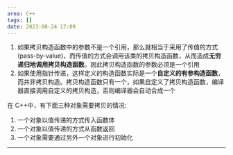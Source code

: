 ```yaml
---
area: C++
tags: []
date: 2023-08-24 17:09
---
```

1. 如果拷贝构造函数中的参数不是一个引用，那么就相当于采用了传值的方式 (pass-by-value)，而传值的方式会调用该类的拷贝构造函数，从而造成**无穷递归地调用拷贝构造函数**。因此拷贝构造函数的参数必须是一个引用
2. 如果使用指针传递，这样定义的构造函数实际是一个**自定义的有参构造函数**，而并非拷贝构造。拷贝构造函数只有一个，如果自定义了拷贝构造函数，编译器直接调用自定义的拷贝构造，否则编译器会自动合成一个

在 C++中，有下面三种对象需要拷贝的情况: 
1. 一个对象以值传递的方式传入函数体
2. 一个对象以值传递的方式从函数返回
3. 一个对象需要通过另外一个对象进行初始化



---
